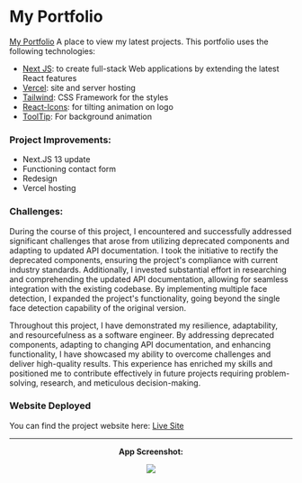 # My Portfolio

[My Portfolio](https://terrelljackson.vercel.app/) A place to view my latest projects.
This portfolio uses the following technologies:

- [Next JS](https://nextjs.org/): to create full-stack Web applications by extending the latest React features
- [Vercel](https://vercel.com/): site and server hosting
- [Tailwind](https://tailwindcss.com/): CSS Framework for the styles
- [React-Icons](https://www.npmjs.com/package/react-parallax-tilt): for tilting animation on logo
- [ToolTip](https://www.npmjs.com/package/particles-bg): For background animation

### Project Improvements: 
- Next.JS 13 update
- Functioning contact form
- Redesign
- Vercel hosting

### Challenges: 
During the course of this project, I encountered and successfully addressed significant challenges that arose from utilizing deprecated components and adapting to updated API documentation. I took the initiative to rectify the deprecated components, ensuring the project's compliance with current industry standards. Additionally, I invested substantial effort in researching and comprehending the updated API documentation, allowing for seamless integration with the existing codebase. By implementing multiple face detection, I expanded the project's functionality, going beyond the single face detection capability of the original version.

Throughout this project, I have demonstrated my resilience, adaptability, and resourcefulness as a software engineer. By addressing deprecated components, adapting to changing API documentation, and enhancing functionality, I have showcased my ability to overcome challenges and deliver high-quality results. This experience has enriched my skills and positioned me to contribute effectively in future projects requiring problem-solving, research, and meticulous decision-making.

### Website Deployed

You can find the project website here: [Live Site](https://terrelljackson.vercel.app/)

---

<div align='center'>
    <p><b>App Screenshot:<b></p>
    <img src='./public/portfolio.png'/>
</div>

